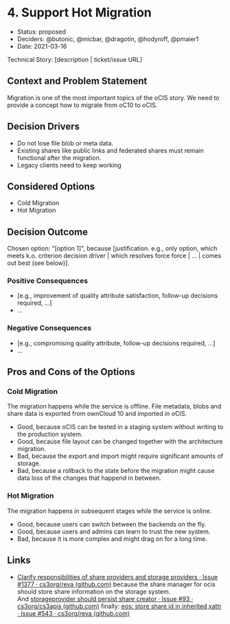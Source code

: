 # 4. Support Hot Migration

* Status: proposed
* Deciders: @butonic, @micbar, @dragotin, @hodyroff, @pmaier1
* Date: 2021-03-16

Technical Story: \[description | ticket/issue URL\]

## Context and Problem Statement

Migration is one of the most important topics of the oCIS story. We need to provide a concept how to migrate from oC10 to oCIS.

## Decision Drivers

- Do not lose file blob or meta data.
- Existing shares like public links and federated shares must remain functional after the migration.
- Legacy clients need to keep working

## Considered Options

- Cold Migration
- Hot Migration

## Decision Outcome

Chosen option: "\[option 1\]", because \[justification. e.g., only option, which meets k.o. criterion decision driver | which resolves force force | … | comes out best (see below)\].

### Positive Consequences

- \[e.g., improvement of quality attribute satisfaction, follow-up decisions required, …\]
- …

### Negative Consequences

- \[e.g., compromising quality attribute, follow-up decisions required, …\]
- …

## Pros and Cons of the Options

### Cold Migration

The migration happens while the service is offline. File metadata, blobs and share data is exported from ownCloud 10 and imported in oCIS.

- Good, because oCIS can be tested in a staging system without writing to the production system.
- Good, because file layout can be changed together with the architecture migration.
- Bad, because the export and import might require significant amounts of storage.
- Bad, because a rollback to the state before the migration might cause data loss of the changes that happend in between.

### Hot Migration

The migration happens in subsequent stages while the service is online.

- Good, because users can switch between the backends on the fly.
- Good, because users and admins can learn to trust the new system.
- Bad, because it is more complex and might drag on for a long time.


## Links

        
- [Clarify responsibilities of share providers and storage providers · Issue #1377 · cs3org/reva (github.com)](https://github.com/cs3org/reva/issues/1377) because the share manager for ocis should store share information on the storage system. And [storageprovider should persist share creator · Issue #93 · cs3org/cs3apis (github.com)](https://github.com/cs3org/cs3apis/issues/93) finally: [eos: store share id in inherited xattr · Issue #543 · cs3org/reva (github.com)](https://github.com/cs3org/reva/issues/543)